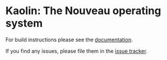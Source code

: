 # Kaolin: The Nouveau operating system

For build instructions please see the [documentation](BUILDING.md).

If you find any issues, please file them in the [issue tracker](https://github.com/nouveaus/kaolin/issues).
